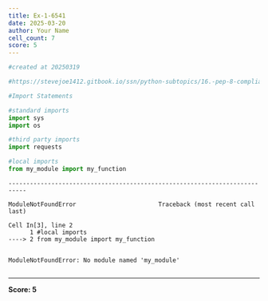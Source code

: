 ```yaml
---
title: Ex-1-6541
date: 2025-03-20
author: Your Name
cell_count: 7
score: 5
---
```


```python
#created at 20250319
```


```python
#https://stevejoe1412.gitbook.io/ssn/python-subtopics/16.-pep-8-compliance
```


```python
#Import Statements
```


```python
#standard imports
import sys
import os
```


```python
#third party imports
import requests
```


```python
#local imports 
from my_module import my_function
```


    ---------------------------------------------------------------------------

    ModuleNotFoundError                       Traceback (most recent call last)

    Cell In[3], line 2
          1 #local imports 
    ----> 2 from my_module import my_function


    ModuleNotFoundError: No module named 'my_module'



```python

```


---
**Score: 5**